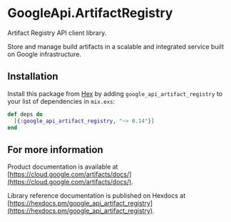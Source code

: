 # GoogleApi.ArtifactRegistry

Artifact Registry API client library.

Store and manage build artifacts in a scalable and integrated service built on Google infrastructure.

## Installation

Install this package from [Hex](https://hex.pm) by adding
`google_api_artifact_registry` to your list of dependencies in `mix.exs`:

```elixir
def deps do
  [{:google_api_artifact_registry, "~> 0.14"}]
end
```

## For more information

Product documentation is available at [https://cloud.google.com/artifacts/docs/](https://cloud.google.com/artifacts/docs/).

Library reference documentation is published on Hexdocs at
[https://hexdocs.pm/google_api_artifact_registry](https://hexdocs.pm/google_api_artifact_registry).
